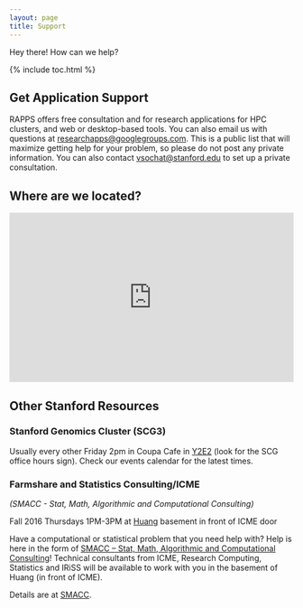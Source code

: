 ```yaml
---
layout: page
title: Support
---
```


<p class="message">
  Hey there! How can we help? 
</p>

{% include toc.html %}

## Get Application Support
RAPPS offers free consultation and for research applications for HPC clusters, and web or desktop-based tools. You can also email us with questions at <a href="mailto:researchapps@googlegroups.com">researchapps@googlegroups.com</a>. This is a public list that will maximize getting help for your problem, so please do not post any private information. You can also contact <a href="mailto:vsochat@stanford.edu">vsochat@stanford.edu</a> to set up a private consultation.

## Where are we located?
<iframe src="https://www.google.com/maps/embed?pb=!1m18!1m12!1m3!1d3168.3456898705863!2d-122.17742339999998!3d37.4289376!2m3!1f0!2f0!3f0!3m2!1i1024!2i768!4f13.1!3m3!1m2!1s0x808fa4d4600d1a1d%3A0x183cddbf00d0050f!2sPolya+Hall%2C+Stanford%2C+CA+94305!5e0!3m2!1sen!2sus!4v1476571431317" width="100%" height="300" frameborder="0" style="border:0" allowfullscreen></iframe>

## Other Stanford Resources

### Stanford Genomics Cluster (SCG3)
Usually every other Friday 2pm in Coupa Cafe in <a href="https://campus-map.stanford.edu/?id=&lat=37.428572&lng=-122.1756678&zoom=15&srch=Huang%20Engineering%20Center" target="_blank">Y2E2</a> (look for the SCG office hours sign). Check our events calendar for the latest times.

### Farmshare and Statistics Consulting/ICME 
<em>(SMACC - Stat, Math, Algorithmic and Computational Consulting)</em>

<p class="message">
Fall 2016 Thursdays 1PM-3PM at <a href="http://campus-map.stanford.edu/?id=&lat=37.43476699967559&lng=-122.17429865&zoom=15&srch=Huang%20Engineering%20Center" target="_blank">Huang</a> basement in front of ICME door
</p>

Have a computational or statistical problem that you need help with? Help is here in the form of <a target="_blank" href="https://web.stanford.edu/group/su-hpc/cgi-bin/mediawiki/index.php/SMACC">SMACC – Stat, Math, Algorithmic and Computational Consulting</a>! Technical consultants from ICME, Research Computing, Statistics and IRiSS will be available to work with you in the basement of Huang (in front of ICME).

Details are at <a target="_blank" href="https://web.stanford.edu/group/su-hpc/cgi-bin/mediawiki/index.php/SMACC">SMACC</a>.
